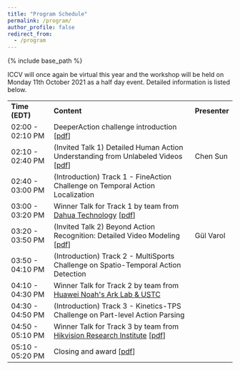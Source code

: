 ```yaml
---
title: "Program Schedule"
permalink: /program/
author_profile: false
redirect_from:
  - /program
---
```


{% include base_path %}

ICCV will once again be virtual this year and the workshop will be held on Monday 11th October 2021 as a half day event. Detailed information is listed below.

<table border=0px>
<tr>
  <td> <b>Time (EDT)</b> </td>
  <td> <b>Content</b> </td>
  <td> <b>Presenter</b> </td>
</tr>
<tr>
  <td> 02:00 - 02:10 PM</td>
  <td> DeeperAction challenge introduction [<a href="/program_slides/deeperaction_opening.pdf">pdf</a>]</td>
  <td>  </td>
</tr>
<tr>
  <td> 02:10 - 02:40 PM</td>
  <td> (Invited Talk 1) Detailed Human Action Understanding from Unlabeled Videos [<a href="/program_slides/deeperaction_talk_chen.pdf">pdf</a>]</td>
  <td> Chen Sun </td>
</tr>
<tr>
  <td> 02:40 - 03:00 PM</td>
  <td> (Introduction) Track 1 - FineAction Challenge on Temporal Action Localization </td>
  <td>  </td>
</tr>
<tr>
  <td> 03:00 - 03:20 PM</td>
  <td> Winner Talk for Track 1 by team from <u>Dahua Technology</u> [<a href="/program_slides/track1-presentation.pdf">pdf</a>]</td>
  <td>  </td>
</tr>
<tr>
  <td> 03:20 - 03:50 PM</td>
  <td> (Invited Talk 2) Beyond Action Recognition: Detailed Video Modeling [<a href="/program_slides/deeperaction_talk_gul.pdf">pdf</a>]</td>
  <td> Gül Varol </td>
</tr>
<tr>
  <td> 03:50 - 04:10 PM</td>
  <td> (Introduction) Track 2 - MultiSports Challenge on Spatio-Temporal Action Detection </td>
  <td>  </td>
</tr>
<tr>
  <td> 04:10 - 04:30 PM</td>
  <td> Winner Talk for Track 2 by team from <u>Huawei Noah's Ark Lab & USTC</u></td>
  <td>  </td>
</tr>
<tr>
  <td> 04:30 - 04:50 PM</td>
  <td> (Introduction) Track 3 - Kinetics-TPS Challenge on Part-level Action Parsing </td>
  <td>  </td>
</tr>
<tr>
  <td> 04:50 - 05:10 PM</td>
  <td> Winner Talk for Track 3 by team from <u>Hikvision Research Institute</u> [<a href="/program_slides/track3-presentation.pdf">pdf</a>]</td>
  <td>  </td>
</tr>
<tr>
  <td> 05:10 - 05:20 PM</td>
  <td> Closing and award [<a href="/program_slides/deeperaction_closing.pdf">pdf</a>]</td>
  <td>  </td>
</tr>
</table>